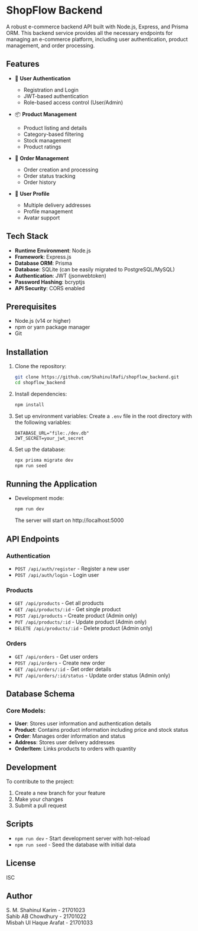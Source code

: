 # ShopFlow Backend

A robust e-commerce backend API built with Node.js, Express, and Prisma ORM. This backend service provides all the necessary endpoints for managing an e-commerce platform, including user authentication, product management, and order processing.

## Features

- 🔐 **User Authentication**
  - Registration and Login
  - JWT-based authentication
  - Role-based access control (User/Admin)

- 📦 **Product Management**
  - Product listing and details
  - Category-based filtering
  - Stock management
  - Product ratings

- 🛒 **Order Management**
  - Order creation and processing
  - Order status tracking
  - Order history

- 👤 **User Profile**
  - Multiple delivery addresses
  - Profile management
  - Avatar support

## Tech Stack

- **Runtime Environment**: Node.js
- **Framework**: Express.js
- **Database ORM**: Prisma
- **Database**: SQLite (can be easily migrated to PostgreSQL/MySQL)
- **Authentication**: JWT (jsonwebtoken)
- **Password Hashing**: bcryptjs
- **API Security**: CORS enabled

## Prerequisites

- Node.js (v14 or higher)
- npm or yarn package manager
- Git

## Installation

1. Clone the repository:
   ```bash
   git clone https://github.com/ShahinulRafi/shopflow_backend.git
   cd shopflow_backend
   ```

2. Install dependencies:
   ```bash
   npm install
   ```

3. Set up environment variables:
   Create a `.env` file in the root directory with the following variables:
   ```env
   DATABASE_URL="file:./dev.db"
   JWT_SECRET=your_jwt_secret
   ```

4. Set up the database:
   ```bash
   npx prisma migrate dev
   npm run seed
   ```

## Running the Application

- Development mode:
  ```bash
  npm run dev
  ```
  The server will start on http://localhost:5000

## API Endpoints

### Authentication
- `POST /api/auth/register` - Register a new user
- `POST /api/auth/login` - Login user

### Products
- `GET /api/products` - Get all products
- `GET /api/products/:id` - Get single product
- `POST /api/products` - Create product (Admin only)
- `PUT /api/products/:id` - Update product (Admin only)
- `DELETE /api/products/:id` - Delete product (Admin only)

### Orders
- `GET /api/orders` - Get user orders
- `POST /api/orders` - Create new order
- `GET /api/orders/:id` - Get order details
- `PUT /api/orders/:id/status` - Update order status (Admin only)

## Database Schema

### Core Models:
- **User**: Stores user information and authentication details
- **Product**: Contains product information including price and stock status
- **Order**: Manages order information and status
- **Address**: Stores user delivery addresses
- **OrderItem**: Links products to orders with quantity

## Development

To contribute to the project:

1. Create a new branch for your feature
2. Make your changes
3. Submit a pull request

## Scripts

- `npm run dev` - Start development server with hot-reload
- `npm run seed` - Seed the database with initial data

## License

ISC

## Author

S. M. Shahinul Karim - 21701023 \
Sahib AB Chowdhury - 21701022 \
Misbah Ul Haque Arafat - 21701033

